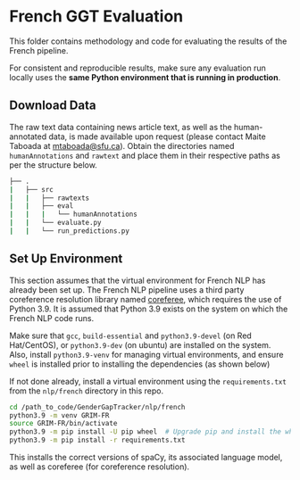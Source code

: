 # French GGT Evaluation
This folder contains methodology and code for evaluating the results of the French pipeline.

For consistent and reproducible results, make sure any evaluation run locally uses the **same Python environment that is running in production**.

## Download Data
The raw text data containing news article text, as well as the human-annotated data, is made available upon request (please contact Maite Taboada at [mtaboada@sfu.ca](mailto:mtaboada@sfu.ca)).
Obtain the directories named `humanAnnotations` and `rawtext` and place them in their respective paths as per the structure below.

```sh
├── .
|   ├── src
|   |   ├── rawtexts
|   |   ├── eval
|   |   |   └── humanAnnotations
|   |   └── evaluate.py
|   |   └── run_predictions.py
```

## Set Up Environment
This section assumes that the virtual environment for French NLP has already been set up. The French NLP pipeline uses a third party coreference resolution library named [coreferee](https://github.com/explosion/coreferee), which requires the use of Python 3.9. It is assumed that Python 3.9 exists on the system on which the French NLP code runs.

Make sure that `gcc`, `build-essential` and `python3.9-devel` (on Red Hat/CentOS), or `python3.9-dev` (on ubuntu) are installed on the system. Also, install `python3.9-venv` for managing virtual environments, and ensure `wheel` is installed prior to installing the dependencies (as shown below)


If not done already, install a virtual environment using the `requirements.txt` from the `nlp/french` directory in this repo.

```sh
cd /path_to_code/GenderGapTracker/nlp/french
python3.9 -m venv GRIM-FR
source GRIM-FR/bin/activate
python3.9 -m pip install -U pip wheel  # Upgrade pip and install the wheel package first
python3.9 -m pip install -r requirements.txt
```

This installs the correct versions of spaCy, its associated language model, as well as coreferee (for coreference resolution).
